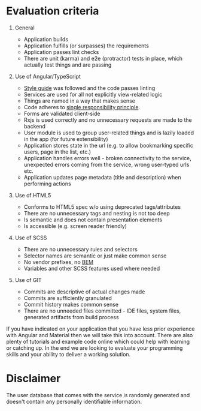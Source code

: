 

Evaluation criteria
===================

1. General
    - Application builds
    - Application fulfills (or surpasses) the requirements
    - Application passes lint checks
    - There are unit (karma) and e2e (protractor) tests in place, which actually test things and are passing

2. Use of Angular/TypeScript
    - [Style guide](https://angular.io/guide/styleguide) was followed and the code passes linting
    - Services are used for all not explicitly view-related logic
    - Things are named in a way that makes sense
    - Code adheres to [single responsibility principle](https://en.wikipedia.org/wiki/SOLID).
    - Forms are validated client-side
    - Rxjs is used correctly and no unnecessary requests are made to the backend
    - User module is used to group user-related things and is lazily loaded in the app (for future extensibility)
    - Application stores state in the url (e.g. to allow bookmarking specific users, page in the list, etc.)
    - Application handles errors well - broken connectivity to the service, unexpected errors coming from the service, 
    wrong user-typed urls etc.
   - Application updates page metadata (title and description) when performing actions

3. Use of HTML5
    - Conforms to HTML5 spec w/o using deprecated tags/attributes 
    - There are no unnecessary tags and nesting is not too deep
    - Is semantic and does not contain presentation elements
    - Is accessible (e.g. screen reader friendly)
    
4. Use of SCSS
    - There are no unnecessary rules and selectors
    - Selector names are semantic or just make common sense
    - No vendor prefixes, no [BEM](http://getbem.com/)   
    - Variables and other SCSS features used where needed
    
5. Use of GIT
    - Commits are descriptive of actual changes made
    - Commits are sufficiently granulated
    - Commit history makes common sense
    - There are no unneeded files committed - IDE files, system files, generated artifacts from build process
    
If you have indicated on your application that you have less prior experience with Angular and Material then we will take this into account. There are also plenty of tutorials and example code online which could help with learning or catching up. 
In the end we are looking to evaluate your programming skills and your ability to deliver a working solution. 

Disclaimer
==========
The user database that comes with the service is randomly generated and doesn't contain any personally identifiable information.
